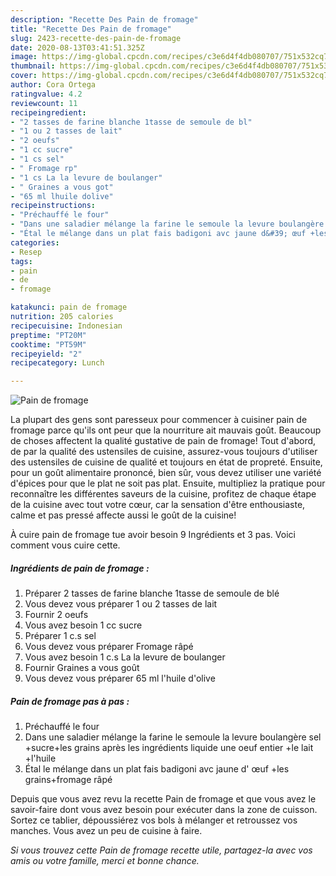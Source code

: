 ```yaml
---
description: "Recette Des Pain de fromage"
title: "Recette Des Pain de fromage"
slug: 2423-recette-des-pain-de-fromage
date: 2020-08-13T03:41:51.325Z
image: https://img-global.cpcdn.com/recipes/c3e6d4f4db080707/751x532cq70/pain-de-fromage-photo-principale-de-la-recette.jpg
thumbnail: https://img-global.cpcdn.com/recipes/c3e6d4f4db080707/751x532cq70/pain-de-fromage-photo-principale-de-la-recette.jpg
cover: https://img-global.cpcdn.com/recipes/c3e6d4f4db080707/751x532cq70/pain-de-fromage-photo-principale-de-la-recette.jpg
author: Cora Ortega
ratingvalue: 4.2
reviewcount: 11
recipeingredient:
- "2 tasses de farine blanche 1tasse de semoule de bl"
- "1 ou 2 tasses de lait"
- "2 oeufs"
- "1 cc sucre"
- "1 cs sel"
- " Fromage rp"
- "1 cs La la levure de boulanger"
- " Graines a vous got"
- "65 ml lhuile dolive"
recipeinstructions:
- "Préchauffé le four"
- "Dans une saladier mélange la farine le semoule la levure boulangère sel +sucre+les grains après les ingrédients liquide une oeuf entier +le lait +l&#39;huile"
- "Étal le mélange dans un plat fais badigoni avc jaune d&#39; œuf +les grains+fromage râpé"
categories:
- Resep
tags:
- pain
- de
- fromage

katakunci: pain de fromage 
nutrition: 205 calories
recipecuisine: Indonesian
preptime: "PT20M"
cooktime: "PT59M"
recipeyield: "2"
recipecategory: Lunch

---
```



![Pain de fromage](https://img-global.cpcdn.com/recipes/c3e6d4f4db080707/751x532cq70/pain-de-fromage-photo-principale-de-la-recette.jpg)

La plupart des gens sont paresseux pour commencer à cuisiner pain de fromage parce qu'ils ont peur que la nourriture ait mauvais goût. Beaucoup de choses affectent la qualité gustative de pain de fromage! Tout d'abord, de par la qualité des ustensiles de cuisine, assurez-vous toujours d'utiliser des ustensiles de cuisine de qualité et toujours en état de propreté. Ensuite, pour un goût alimentaire prononcé, bien sûr, vous devez utiliser une variété d'épices pour que le plat ne soit pas plat. Ensuite, multipliez la pratique pour reconnaître les différentes saveurs de la cuisine, profitez de chaque étape de la cuisine avec tout votre cœur, car la sensation d'être enthousiaste, calme et pas pressé affecte aussi le goût de la cuisine!

<!--inarticleads1-->

À cuire pain de fromage tue avoir besoin 9 Ingrédients et 3 pas. Voici comment vous cuire cette.

##### Ingrédients de pain de fromage :

1. Préparer 2 tasses de farine blanche 1tasse de semoule de blé
1. Vous devez vous préparer 1 ou 2 tasses de lait
1. Fournir 2 oeufs
1. Vous avez besoin 1 cc sucre
1. Préparer 1 c.s sel
1. Vous devez vous préparer  Fromage râpé
1. Vous avez besoin 1 c.s La la levure de boulanger
1. Fournir  Graines a vous goût
1. Vous devez vous préparer 65 ml l&#39;huile d&#39;olive




<!--inarticleads2-->

##### Pain de fromage pas à pas :

1. Préchauffé le four
1. Dans une saladier mélange la farine le semoule la levure boulangère sel +sucre+les grains après les ingrédients liquide une oeuf entier +le lait +l&#39;huile
1. Étal le mélange dans un plat fais badigoni avc jaune d&#39; œuf +les grains+fromage râpé




<!--inarticleads1-->

<p>
Depuis que vous avez revu la recette Pain de fromage et que vous avez le savoir-faire dont vous avez besoin pour exécuter dans la zone de cuisson. Sortez ce tablier, dépoussiérez vos bols à mélanger et retroussez vos manches. Vous avez un peu de cuisine à faire.
</p>

<p>
<i>Si vous trouvez cette Pain de fromage recette utile, partagez-la avec vos amis ou votre famille, merci et bonne chance.</i>
</p>
